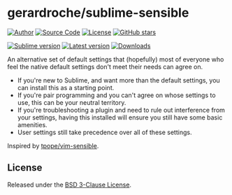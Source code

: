 # gerardroche/sublime-sensible

[![Author](https://img.shields.io/badge/author-@gerardroche-blue.svg?style=flat)](https://twitter.com/gerardroche)
[![Source Code](https://img.shields.io/badge/source-GitHub-blue.svg?style=flat)](https://github.com/gerardroche/sublime-sensible)
[![License](https://img.shields.io/badge/license-BSD--3-blue.svg?style=flat)](https://raw.githubusercontent.com/gerardroche/sublime-sensible/master/LICENSE)
[![GitHub stars](https://img.shields.io/github/stars/gerardroche/sublime-sensible.svg?style=flat)](https://github.com/gerardroche/sublime-sensible/stargazers)

[![Sublime version](https://img.shields.io/badge/sublime-v3-lightgrey.svg?style=flat)](https://sublimetext.com)
[![Latest version](https://img.shields.io/github/tag/gerardroche/sublime-sensible.svg?label=release&style=flat&maxAge=2592000)](https://github.com/gerardroche/sublime-sensible/tags)
[![Downloads](https://img.shields.io/packagecontrol/dt/sensible.svg?style=flat&maxAge=2592000)](https://packagecontrol.io/packages/sensible)

An alternative set of default settings that (hopefully) most of everyone who feel the native default settings don't meet their needs can agree on.

* If you're new to Sublime, and want more than the default settings, you can install this as a starting point.
* If you're pair programming and you can't agree on whose settings to use, this can be your neutral territory.
* If you're troubleshooting a plugin and need to rule out interference from your settings, having this installed will ensure you still have some basic amenities.
* User settings still take precedence over all of these settings.

Inspired by [tpope/vim-sensible](https://github.com/tpope/vim-sensible).

## License

Released under the [BSD 3-Clause License](LICENSE).
